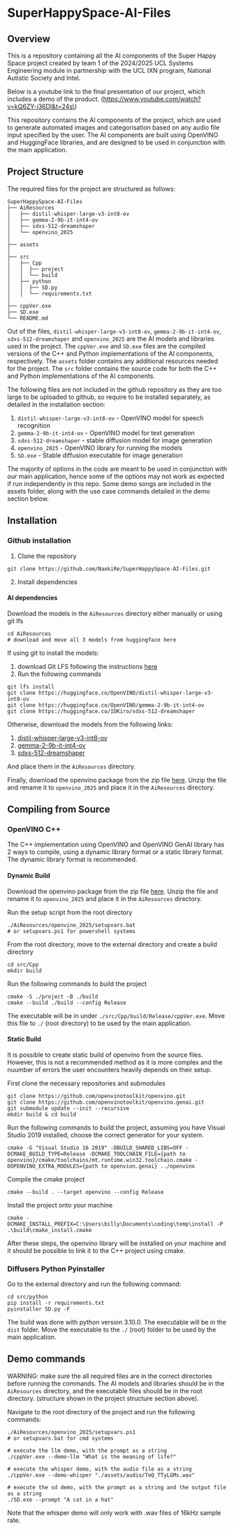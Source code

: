 # SuperHappySpace-AI-Files

## Overview

This is a repository containing all the AI components of the Super Happy Space project created by team 1 of the 2024/2025 UCL 
Systems Engineering module in partnership with the UCL IXN program, National Autistic Society and Intel.

Below is a youtube link to the final presentation of our project, which includes a demo of the product.
\(https://www.youtube.com/watch?v=kQ6ZY-i36DI&t=24s\)

This repository contains the AI components of the project, which are used to generate automated images and categorisation based on any audio file input specified by the user. The AI components are built using OpenVINO and HuggingFace libraries, and are designed to be used in conjunction with the main application.

## Project Structure

The required files for the project are structured as follows:
    
```shell
SuperHappySpace-AI-Files
├── AiResources
│   ├── distil-whisper-large-v3-int8-ov
│   ├── gemma-2-9b-it-int4-ov
│   ├── sdxs-512-dreamshaper
│   └── openvino_2025
│
├── assets
│
├── src
│   ├── Cpp
│   │  ├── project
│   │  └── build
│   ├── python
│   │  ├── SD.py
│   │  └── requirements.txt
│
├── cppVer.exe
├── SD.exe
└── README.md
```

Out of the files, `distil-whisper-large-v3-int8-ov`, `gemma-2-9b-it-int4-ov`, `sdxs-512-dreamshaper` and `openvino_2025` are the AI models and libraries used in the project. The `cppVer.exe` and `SD.exe` files are the compiled versions of the C++ and Python implementations of the AI components, respectively. The `assets` folder contains any additional resources needed for the project. The `src` folder contains the source code for both the C++ and Python implementations of the AI components.

The following files are not included in the github repository as they are too large to be uploaded to github, so require to be installed separately, as detailed in the installation section:
1. `distil-whisper-large-v3-int8-ov` - OpenVINO model for speech recognition
2. `gemma-2-9b-it-int4-ov` - OpenVINO model for text generation
3. `sdxs-512-dreamshaper` - stable diffusion model for image generation
4. `openvino_2025` - OpenVINO library for running the models
5. `SD.exe` - Stable diffusion executable for image generation


The majority of options in the code are meant to be used in conjunction with our main application, hence some of the options may not work as expected if run independently in this repo. Some demo songs are included in the assets folder, along with the use case commands detailed in the demo section below. 


## Installation 


### Github installation

1. Clone the repository
```shell
git clone https://github.com/NaokiRe/SuperHappySpace-AI-Files.git
```

2. Install dependencies


#### AI dependencies

Download the models in the `AiResources` directory either manually or using git lfs
```shell
cd AiResources
# download and move all 3 models from huggingface here
```
If using git to install the models:
1. download Git LFS following the instructions [here](https://docs.github.com/en/repositories/working-with-files/managing-large-files/installing-git-large-file-storage)
2. Run the following commands
```shell
git lfs install
git clone https://huggingface.co/OpenVINO/distil-whisper-large-v3-int8-ov
git clone https://huggingface.co/OpenVINO/gemma-2-9b-it-int4-ov
git clone https://huggingface.co/IDKiro/sdxs-512-dreamshaper
```

Otherwise, download the models from the following links:
1. [distil-whisper-large-v3-int8-ov](https://huggingface.co/OpenVINO/distil-whisper-large-v3-int8-ov)
2. [gemma-2-9b-it-int4-ov](https://huggingface.co/OpenVINO/gemma-2-9b-it-int4-ov)
3. [sdxs-512-dreamshaper](https://huggingface.co/IDKiro/sdxs-512-dreamshaper)

And place them in the `AiResources` directory.

Finally, download the openvino package from the zip file [here](https://storage.openvinotoolkit.org/repositories/openvino_genai/packages/2025.0/windows).
Unzip the file and rename it to `openvino_2025` and place it in the `AiResources` directory.

## Compiling from Source

### OpenVINO C++ 

The C++ implementation using OpenVINO and OpenVINO GenAI library has 2 ways to compile, using a dynamic library format or a static library format. The dynamic library format is recommended.

#### Dynamic Build 

Download the openvino package from the zip file [here](https://storage.openvinotoolkit.org/repositories/openvino_genai/packages/2025.0/windows).
Unzip the file and rename it to `openvino_2025` and place it in the `AiResources` directory.

Run the setup script from the root directory
```shell
./AiResources/openvino_2025/setupvars.bat
# or setupvars.ps1 for powershell systems
```

From the root directory, move to the external directory and create a build directory
```shell
cd src/Cpp
mkdir build
``` 

Run the following commands to build the project
```shell
cmake -S ./project -B ./build
cmake --build ./build --config Release
```

The executable will be in under `./src/Cpp/build/Release/cppVer.exe`. 
Move this file to `./` (root directory) to be used by the main application.


#### Static Build 

It is possible to create static build of openvino from the source files. However, this is not a recommended method as it is more complex and the nuumber of errors the user encounters heavily depends on their setup.

First clone the necessary repositories and submodules
```shell
git clone https://github.com/openvinotoolkit/openvino.git
git clone https://github.com/openvinotoolkit/openvino.genai.git
git submodule update --init --recursive
mkdir build & cd build
```

Run the following commands to build the project, assuming you have Visual Studio 2019 installed, choose the correct generator for your system.
```shell
cmake -G "Visual Studio 16 2019" -DBUILD_SHARED_LIBS=OFF -DCMAKE_BUILD_TYPE=Release -DCMAKE_TOOLCHAIN_FILE={path to openvino}/cmake/toolchains/mt.runtime.win32.toolchain.cmake -DOPENVINO_EXTRA_MODULES={path to openvion.genai} ../openvino 
```

Compile the cmake project
```shell
cmake --build . --target openvino --config Release 
```

Install the project onto your machine
```shell
cmake -DCMAKE_INSTALL_PREFIX=C:\Users\billy\Documents\coding\temp\install -P .\build\cmake_install.cmake 
```

After these steps, the openvino library will be installed on your machine and it should be possible to link it to the C++ project using cmake.


### Diffusers Python Pyinstaller 
Go to the external directory and run the following command:
```shell
cd src/python
pip install -r requirements.txt
pyinstaller SD.py -F
```
The build was done with python version 3.10.0. The executable will be in the `dist` folder. Move the executable to the `./` (root) folder to be used by the main application.


## Demo commands
WARNING: make sure the all required files are in the correct directories before running the commands. The AI models and libraries should be in the `AiResources` directory, and the executable files should be in the root directory. (structure shown in the project structure section above).

Navigate to the root directory of the project and run the following commands:
```shell
./AiResources/openvino_2025/setupvars.ps1
# or setupvars.bat for cmd systems

# execute the llm demo, with the prompt as a string
./cppVer.exe --demo-llm "What is the meaning of life?"

# execute the whisper demo, with the audio file as a string
./cppVer.exe --demo-whisper "./assets/audio/TeQ_TTyLGMs.wav"

# execute the sd demo, with the prompt as a string and the output file as a string
./SD.exe --prompt "A cat in a hat"
```

Note that the whisper demo will only work with .wav files of 16kHz sample rate. 
